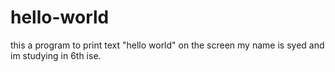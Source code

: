 # hello-world
this a program to print text "hello world" on the screen
my name is syed and im studying in 6th ise.
